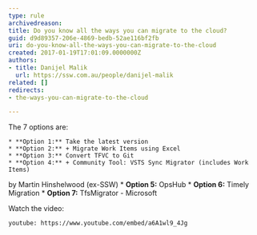 ```yaml
---
type: rule
archivedreason: 
title: Do you know all the ways you can migrate to the cloud?
guid: d9d89357-206e-4869-bedb-52ae116bf2fb
uri: do-you-know-all-the-ways-you-can-migrate-to-the-cloud
created: 2017-01-19T17:01:09.0000000Z
authors:
- title: Danijel Malik
  url: https://ssw.com.au/people/danijel-malik
related: []
redirects:
- the-ways-you-can-migrate-to-the-cloud

---
```


The 7 options are:

<!--endintro-->

    * **Option 1:** Take the latest version
    * **Option 2:** + Migrate Work Items using Excel
    * **Option 3:** Convert TFVC to Git
    * **Option 4:** + Community Tool: VSTS Sync Migrator (includes Work Items)
by Martin Hinshelwood (ex-SSW)
    * **Option 5:** OpsHub
    * **Option 6:** Timely Migration
    * **Option 7:** TfsMigrator - Microsoft


Watch the video:


`youtube: https://www.youtube.com/embed/a6A1wl9_4Jg`
